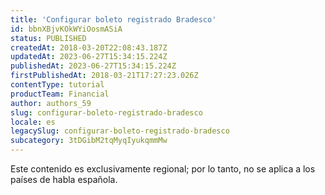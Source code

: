 ```yaml
---
title: 'Configurar boleto registrado Bradesco'
id: bbnXBjvKOkWYiOosmASiA
status: PUBLISHED
createdAt: 2018-03-20T22:08:43.187Z
updatedAt: 2023-06-27T15:34:15.224Z
publishedAt: 2023-06-27T15:34:15.224Z
firstPublishedAt: 2018-03-21T17:27:23.026Z
contentType: tutorial
productTeam: Financial
author: authors_59
slug: configurar-boleto-registrado-bradesco
locale: es
legacySlug: configurar-boleto-registrado-bradesco
subcategory: 3tDGibM2tqMyqIyukqmmMw
---
```


<div class="alert alert-warning" role="alert">Este contenido es exclusivamente regional; por lo tanto, no se aplica a los países de habla española.</div>
